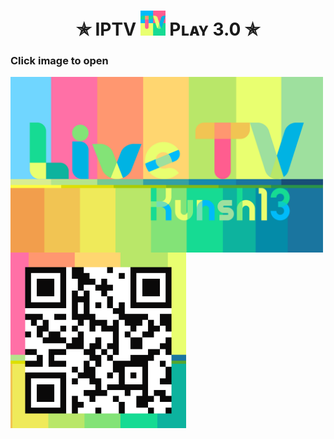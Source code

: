 
<h1 align='center'>✯ IPTV <a href="https://kunsh13.github.io/iptv/"><img src="/img/favicon_square.png" width="40" height="40"></a> Pʟᴀʏ 3.0 ✯</h1>


###       Click image to open

[<img align="left" alt="IPTV" width="500px" height="281px" src="img/banner.png" />][youtube]

[youtube]: https://kunsh13.github.io/iptv/


[<img align="left" alt="qr code" width="281px" height="281px" src="img/qr_c.png" />][youtube]

